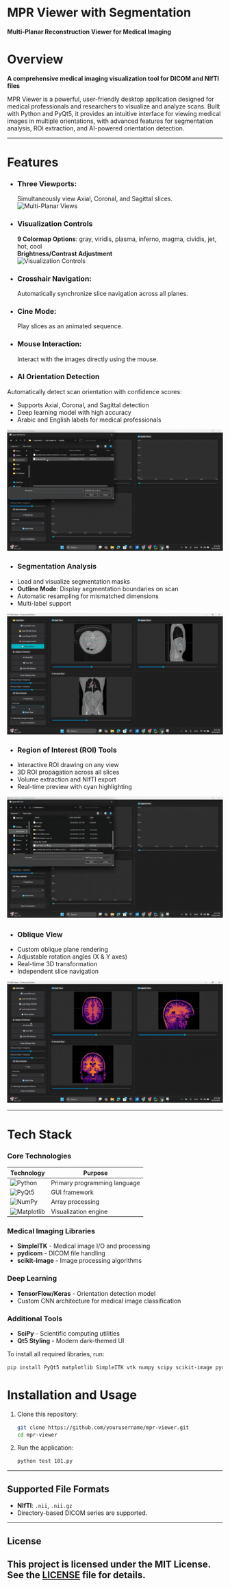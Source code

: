 # MPR Viewer with Segmentation
**Multi-Planar Reconstruction Viewer for Medical Imaging**
# Overview

**A comprehensive medical imaging visualization tool for DICOM and NIfTI files**

MPR Viewer is a powerful, user-friendly desktop application designed for medical professionals and researchers to visualize and analyze scans. Built with Python and PyQt5, it provides an intuitive interface for viewing medical images in multiple orientations, with advanced features for segmentation analysis, ROI extraction, and AI-powered orientation detection.

---

# Features

- ### Three Viewports:
  Simultaneously view Axial, Coronal, and Sagittal slices.
 ![Multi-Planar Views](path/to/mpr-views.gif)
- ### Visualization Controls <br>
   **9 Colormap Options**: gray, viridis, plasma, inferno, magma, cividis, jet, hot, cool <br>
   **Brightness/Contrast Adjustment** <br>
![Visualization Controls](path/to/visualization-controls.gif)
- ### Crosshair Navigation:
  Automatically synchronize slice navigation across all planes.
- ### Cine Mode:
  Play slices as an animated sequence.
- ### Mouse Interaction:
  Interact with the images directly using the mouse.
  
- ### AI Orientation Detection
Automatically detect scan orientation with confidence scores:
- Supports Axial, Coronal, and Sagittal detection
- Deep learning model with high accuracy
- Arabic and English labels for medical professionals

![Orientation Detection](https://github.com/rahmashraf/mpr-viewer-ai/blob/main/assests/AI_orientation.gif)

- ### Segmentation Analysis
- Load and visualize segmentation masks
- **Outline Mode**: Display segmentation boundaries on scan
- Automatic resampling for mismatched dimensions
- Multi-label support

![Segmentation Overlay](https://github.com/rahmashraf/mpr-viewer-ai/blob/main/assests/Surface_outline.gif)

- ### Region of Interest (ROI) Tools
- Interactive ROI drawing on any view
- 3D ROI propagation across all slices
- Volume extraction and NIfTI export
- Real-time preview with cyan highlighting

![ROI Drawing](https://github.com/rahmashraf/mpr-viewer-ai/blob/main/assests/ROI_.gif)

- ### Oblique View 
- Custom oblique plane rendering
- Adjustable rotation angles (X & Y axes)
- Real-time 3D transformation
- Independent slice navigation

![Oblique View](https://github.com/rahmashraf/mpr-viewer-ai/blob/main/assests/Oblique_view.gif)

---

# Tech Stack

### Core Technologies
| Technology | Purpose |
|------------|---------|
| ![Python](https://img.shields.io/badge/Python-3776AB?style=for-the-badge&logo=python&logoColor=white) | Primary programming language |
| ![PyQt5](https://img.shields.io/badge/PyQt5-41CD52?style=for-the-badge&logo=qt&logoColor=white) | GUI framework |
| ![NumPy](https://img.shields.io/badge/NumPy-013243?style=for-the-badge&logo=numpy&logoColor=white) | Array processing |
| ![Matplotlib](https://img.shields.io/badge/Matplotlib-11557c?style=for-the-badge) | Visualization engine |

### Medical Imaging Libraries
- **SimpleITK** - Medical image I/O and processing
- **pydicom** - DICOM file handling
- **scikit-image** - Image processing algorithms

### Deep Learning
- **TensorFlow/Keras** - Orientation detection model
- Custom CNN architecture for medical image classification

### Additional Tools
- **SciPy** - Scientific computing utilities
- **Qt5 Styling** - Modern dark-themed UI

To install all required libraries, run:

```bash
pip install PyQt5 matplotlib SimpleITK vtk numpy scipy scikit-image pydicom tensorflow
```
# Installation and Usage

1. Clone this repository:

   ```bash
   git clone https://github.com/yourusername/mpr-viewer.git
   cd mpr-viewer
   ```

2. Run the application:

   ```bash
   python test 101.py
   ```

---

## Supported File Formats

- **NIfTI**: `.nii`, `.nii.gz`
- Directory-based DICOM series are supported.

---


## License

This project is licensed under the MIT License. See the [LICENSE](License) file for details.
---






